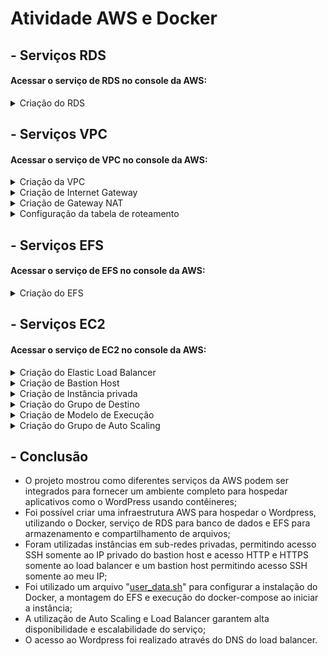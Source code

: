 # Atividade AWS e Docker

## - Serviços RDS
#### Acessar o serviço de RDS no console da AWS:
<details>
<summary>Criação do RDS</summary>
  
1) Clicar em `Criar banco de dados`;
2) Em `Opções de mecanismo` selecionar "MySQL", em `Opções de modelos` selecionar o nível gratuito, configurar a instância do banco de dados preenchendo o nome, o usuário principal e senha, em `grupo de segurança da VPC` dentro de `conectividade` configurar o grupo de segurança para permitir tráfego na porta 3306 do grupo de segurança da instância privada;
3) Clicar em `Criar banco de dados`.

</details>


## - Serviços VPC
#### Acessar o serviço de VPC no console da AWS:
<details>
<summary>Criação da VPC</summary>

1) Clicar em `Criar VPC`;
2) Informar um bloco de IPv4 válido e IPv6, se aplicável;
3) Criar 2 sub-redes privadas e 2 sub-redes públicas e alocar uma de cada tipo em duas zonas de disponibilidade diferentes;
4) No campo de Opções de DNS, habilitar os "nomes de host DNS" e "resolução de DNS";
5) Clicar em `Criar VPC`.
</details>

<details>
<summary>Criação de Internet Gateway</summary>

1) Em `Gateways da Internet`, clicar em `Criar gateway da Internet`;
2) Nomear e clicar em `Criar gateway da Internet`.  
</details>

<details>
<summary>Criação de Gateway NAT</summary>

1) Em `Gateways NAT`, clicar em `Criar gateway NAT`;
2) Nomear, associar a uma sub-rede pública, selecionar o tipo de conectividade público e alocar um IP elástico;
3) Clicar em `Criar gateway NAT`.
</details>

<details>
<summary>Configuração da tabela de roteamento</summary>

1) Criar uma tabela de rotas para as 2 sub-redes públicas e uma para as 2 sub-redes privadas;
2) Em `Tabelas de rotas` e clicar em `Criar tabela de rotas`;
3) Nomear a tabela e escolher a VPC que foi criada anteriormente;
4) Clicar em `Criar tabela de rotas`.

#### Associar as sub-redes às tabelas:

1) Selecionar a tabela de rotas da sub-rede privada, em 
`Associações de sub-rede` clicar em `Editar associações de sub-rede` e adicionar as 2 sub-redes privadas.
2) Fazer o mesmo com a tabela de rotas das sub-redes públicas.

#### Associar o gateway da Internet à Tabela de rotas pública:

1) Selecionar a tabela de rotas pública, na parte de `Rotas` clicar em `Editar rotas`;
2) Clicar em `Adicionar rota`, com destino "0.0.0.0/0" e selecionar como "Alvo" o gateway da Internet criado anteriormente e salvar.

#### Associar o gateway NAT à Tabela de rotas privada:

1) Selecionar a tabela de rotas privada, na parte de `Rotas` clicar em `Editar rotas`;
2) Clicar em "Adicionar rota", com destino "0.0.0.0/0" e selecionar como "Alvo" o gateway NAT criado anteriormente e salvar.
</details>

## - Serviços EFS
#### Acessar o serviço de EFS no console da AWS:
<details>
<summary>Criação do EFS</summary>

1) Clicar em `Criar sistema de arquivos`;
2) Nomear e atribuir à VPC criada anteriormente;
3) Clicar em `Criar sistema de arquivos`.
</details>

## - Serviços EC2
#### Acessar o serviço de EC2 no console da AWS:

<details>
<summary>Criação do Elastic Load Balancer</summary>

1) Em `Load balancers` clicar em `Criar load balancer`;
2) Criar um "Application Load Balancer";
3) Nomear, selecionar o esquema voltado para a Internet, escolher o tipo de endereço IP aplicável, selecionar a VPC criada anteriormente, para o mapeamento escolher ao menos duas zonas de disponibilidade, configurar o Grupo de Segurança para permitir conexões HTTP e HTTPS com origem "0.0.0.0/0" e selecionar para "Listener" o protocolo HTTP, porta 80;
4) Clicar em `Criar load balancer`.
</details>

<details>
<summary>Criação de Bastion Host</summary>

1) Clicar em `Executar instâncias`;
2) A imagem utilizada foi a "Amazon Linux 2", tipo de instância "t2.micro";
3) Em `configurações de rede`, selecionar a VPC criada, utilizar uma sub-rede _pública_ e configurar o grupo de segurança para permitir somente o tráfego SSH de "meu IP" ;
4) Utilizar o armazenamento padrão e clicar em `Executar instância`.
</details>

<details>
<summary>Criação de Instância privada</summary>

1) Clicar em `Executar instâncias`;
2) A imagem utilizada foi a "Amazon Linux 2", tipo de instância "t2.micro";
3) Em `configurações de rede`, selecionar a VPC criada, utilizar uma sub-rede _privada_ e configurar o grupo de segurança para permitir o tráfego SSH somente do IP privado do Bastion host e as portas 80 e 443 (HHTP e HTTPS, respectivamente) para o grupo de segurança do Load Balancer;
4) Utilizar o armazenamento padrão;
5) Em `Detalhes avançados`, selecionar o arquivo [user_data.sh](https://github.com/MeireMayumi/Atividade_AWS_Docker/blob/main/user_data.sh) no campo `Dados do usuário`, para configurar a instalação do Docker, montagem do EFS e execução do docker-compose para o deploy do Wordpress utilizando o RDS, durante a inicialização da instância.
6) Clicar em `Executar instância`.
</details>

<details>
<summary>Criação do Grupo de Destino</summary>

1) Em `Grupos de destino`, clicar em `Criar grupo de destino`;
2) Selecionar "instâncias" como tipo de destino, nomear o grupo, selecionar como protocolo o HTTP: porta 80, selecionar o tipo de endereço IP aplicável, selecionar a VPC criada anteriormente, utilizar como versão do protocolo o "HTTP1", configurar protocolo HTTP com caminho "/" para verificações de integridade;
3) Clicar em `Próximo`;
4) Registrar destinos incluindo no grupo de destino a instância privada que foi criada anteriormente;
5) Clicar em `Criar grupo de destino`.
</details>

<details>
<summary>Criação de Modelo de Execução</summary>

1) Em `Instâncias`, com o botaõ direito, clicar na instância privada criada anteriormente e clicar em `Imagem e Modelos` e `Criar modelo a partir da Instância`;
2) Nomear o modelo e adicionar uma breve descrição;
3) O restante das opções estarão selecionadas conforme a instância privada;
4) Clicar em `Criar modelo de execução`.
</details>

<details>
<summary>Criação do Grupo de Auto Scaling</summary>

1) Em `Grupos Auto Scaling`, clicar em `Criar Grupo do Auto Scaling`;
2) Nomear e selecionar o modelo de execução criado anteriormente;
3) Em `Rede` selecionar a VPC criada e selecionar as 2 sub-redes privadas;
4) Selecionar o balanceador de carga que foi criado e deixar as outras configurações padrões;
5) Selecionar a opção `Escolha entre seus grupos de destino de balanceador de carga` e adicione o grupo de destino criado anteriormente; 
6) Preencher a capacidade desejada com a quantidade de instâncias que deseja que fique executando, configure o limite de ajuste de escala, preenchendo a quantidade mínima e máxima de instâncias a serem escaladas e selecione a política de dimensionamento para ajuste de escala automática que deseja;
7) Se desejar adicione notificações e etiquetas;
8) Clicar em `Criar grupo do Auto Scaling`.
</details>

## - Conclusão

- O projeto mostrou como diferentes serviços da AWS podem ser integrados para fornecer um ambiente completo para hospedar aplicativos como o WordPress usando contêineres;
- Foi possível criar uma infraestrutura AWS para hospedar o Wordpress, utilizando o Docker, serviço de RDS para banco de dados e EFS para armazenamento e compartilhamento de arquivos;
- Foram utilizadas instâncias em sub-redes privadas, permitindo acesso SSH somente ao IP privado do bastion host e acesso HTTP e HTTPS somente ao load balancer e um bastion host permitindo acesso SSH somente ao meu IP;
-  Foi utilizado um arquivo "[user_data.sh](https://github.com/MeireMayumi/Atividade_AWS_Docker/blob/main/user_data.sh)" para configurar a instalação do Docker, a montagem do EFS e execução do docker-compose ao iniciar a instância;
- A utilização de Auto Scaling e Load Balancer garantem alta disponibilidade e escalabilidade do serviço;
- O acesso ao Wordpress foi realizado através do DNS do load balancer.




